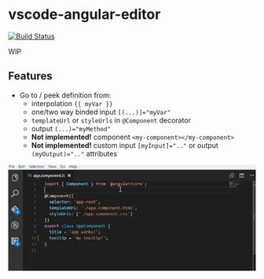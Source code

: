 # vscode-angular-editor

[![Build Status](https://travis-ci.org/VismaLietuva/vscode-angular-editor.svg?branch=master)](https://travis-ci.org/VismaLietuva/vscode-angular-editor)

WIP

## Features

- Go to / peek definition from:
  - interpolation `{{ myVar }}`
  - one/two way binded input `[(...)]="myVar"`
  - `templateUrl` or `styleUrls` in `@Component` decorator
  - output `(...)="myMethod"`
  - **Not implemented!** component `<my-component></my-component>`
  - **Not implemented!** custom input `[myInput]=".."` or output `(myOutput)=".."` attributes

![working](images/example.gif)